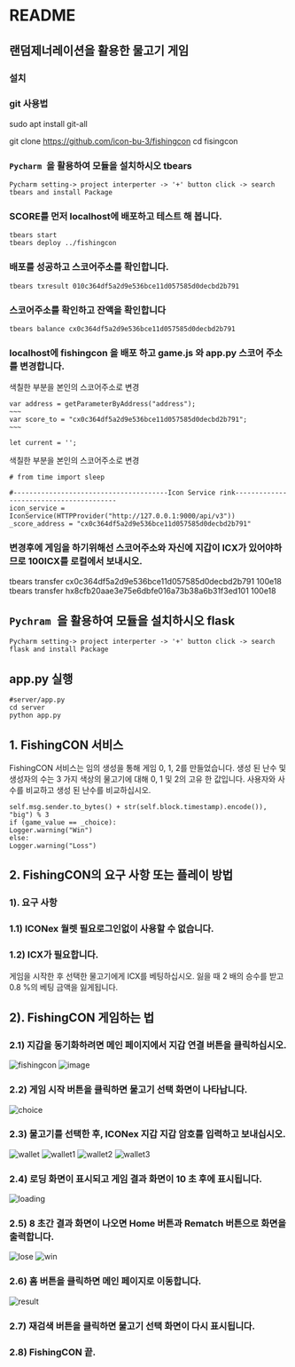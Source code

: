 # README



## 랜덤제너레이션을 활용한 물고기 게임

### 설치
### git 사용법
sudo apt install git-all

git clone https://github.com/icon-bu-3/fishingcon
cd fisingcon

### ```Pycharm ```을 활용하여 모듈을 설치하시오 tbears
```
Pycharm setting-> project interperter -> '+' button click -> search tbears and install Package
```
### SCORE를 먼저 localhost에 배포하고 테스트 해 봅니다.
```
tbears start
tbears deploy ../fishingcon
```
### 배포를 성공하고 스코어주소를 확인합니다.
```
tbears txresult 010c364df5a2d9e536bce11d057585d0decbd2b791
```
### 스코어주소를 확인하고 잔액을 확인합니다
```
tbears balance cx0c364df5a2d9e536bce11d057585d0decbd2b791
```
### localhost에 fishingcon 을 배포 하고 game.js 와 app.py 스코어 주소를 변경합니다.
색칠한 부분을 본인의 스코어주소로 변경 
```
var address = getParameterByAddress("address");
~~~
var score_to = "cx0c364df5a2d9e536bce11d057585d0decbd2b791";
~~~

let current = '';
```
색칠한 부분을 본인의 스코어주소로 변경
```
# from time import sleep

#---------------------------------------Icon Service rink----------------------------------------
icon_service = IconService(HTTPProvider("http://127.0.0.1:9000/api/v3"))
_score_address = "cx0c364df5a2d9e536bce11d057585d0decbd2b791"
```
### 변경후에 게임을 하기위해선 스코어주소와 자신에 지갑이 ICX가 있어야하므로 100ICX를 로컬에서 보내시오.
tbears transfer cx0c364df5a2d9e536bce11d057585d0decbd2b791 100e18
tbears transfer hx8cfb20aae3e75e6dbfe016a73b38a6b31f3ed101 100e18

## ```Pychram ```을 활용하여 모듈을 설치하시오 flask
```
Pycharm setting-> project interperter -> '+' button click -> search flask and install Package
```
## app.py 실행 
```
#server/app.py
cd server
python app.py 
```

## 1. FishingCON 서비스
FishingCON 서비스는 임의 생성을 통해 게임 0, 1, 2를 만들었습니다. 생성 된 난수 및 생성자의 수는 3 가지 색상의 물고기에 대해 0, 1 및 2의 고유 한 값입니다. 사용자와 사수를 비교하고 생성 된 난수를 비교하십시오.
``` game_value = int.from_bytes(sha3_256(
self.msg.sender.to_bytes() + str(self.block.timestamp).encode()), "big") % 3 
if (game_value == _choice): 
Logger.warning("Win")
else:
Logger.warning("Loss")
```
## 2. FishingCON의 요구 사항 또는 플레이 방법
### 1). 요구 사항
### 1.1) ICONex 월렛 필요로그인없이 사용할 수 없습니다.
### 1.2) ICX가 필요합니다.
게임을 시작한 후 선택한 물고기에게 ICX를 베팅하십시오. 잃을 때 2 배의 승수를 받고 0.8 %의 베팅 금액을 잃게됩니다.
## 2). FishingCON 게임하는 법
### 2.1) 지갑을 동기화하려면 메인 페이지에서 지갑 연결 버튼을 클릭하십시오.
![fishingcon](https://user-images.githubusercontent.com/38340720/53471549-654d6b00-3aa8-11e9-96f7-db3351d00b44.png)
![image](https://user-images.githubusercontent.com/38340720/53471506-2d462800-3aa8-11e9-81cc-f754c25ff694.png)
### 2.2) 게임 시작 버튼을 클릭하면 물고기 선택 화면이 나타납니다.
![choice](https://user-images.githubusercontent.com/38340720/53471584-8615c080-3aa8-11e9-93e1-f5d1b75c02fd.png)
### 2.3) 물고기를 선택한 후, ICONex 지갑 지갑 암호를 입력하고 보내십시오.
![wallet](https://user-images.githubusercontent.com/38340720/53471697-e0168600-3aa8-11e9-85bb-33eccdab455b.png)
![wallet1](https://user-images.githubusercontent.com/38340720/53471729-fa506400-3aa8-11e9-8796-11c2d3108c80.png)
![wallet2](https://user-images.githubusercontent.com/38340720/53471754-0d633400-3aa9-11e9-9742-bfbf89def82f.png)
![wallet3](https://user-images.githubusercontent.com/38340720/53471777-223fc780-3aa9-11e9-8f9f-3d9fe757eb1d.png)
### 2.4) 로딩 화면이 표시되고 게임 결과 화면이 10 초 후에 표시됩니다.
![loading](https://user-images.githubusercontent.com/38340720/53472544-3ab0e180-3aab-11e9-8c5f-e4c7a40fe673.png)
### 2.5) 8 초간 결과 화면이 나오면 Home 버튼과 Rematch 버튼으로 화면을 출력합니다.
![lose](https://user-images.githubusercontent.com/38340720/53471833-51eecf80-3aa9-11e9-86df-b21dc664b898.png)
![win](https://user-images.githubusercontent.com/38340720/53472108-1accee00-3aaa-11e9-8cb1-a995926fab7c.png)
### 2.6) 홈 버튼을 클릭하면 메인 페이지로 이동합니다.
![result](https://user-images.githubusercontent.com/38340720/53471805-3aafe200-3aa9-11e9-9d4a-c0c4a0dd0e8d.png)
### 2.7) 재검색 버튼을 클릭하면 물고기 선택 화면이 다시 표시됩니다.
### 2.8) FishingCON 끝.

